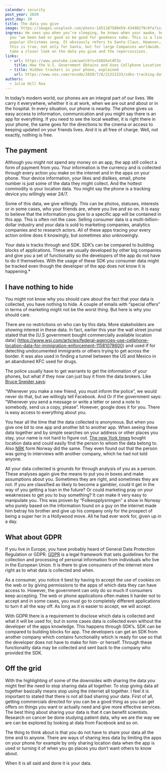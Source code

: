 ```yaml
---
calendar: security
post_year: 2020
post_day: 10
title: The data you give
image: https://images.unsplash.com/photo-1451187580459-43490279c0fa?ixid=MXwxMjA3fDB8MHxwaG90by1wYWdlfHx8fGVufDB8fHw%3D&ixlib=rb-1.2.1&auto=format&fit=crop&w=2552&q=80
ingress: He sees you when you’re sleeping, he knows when your awake, he knows if
  you ‘we been bad or good so be good for goodness sake. This is a line of a
  popular Christmas song. It obviously refers to Santa Claus. However… What if
  this is true, not only for Santa, but for large Companies worldwide. We’ll
  take a closer look on the data you give and the repercussions.
links:
  - url: https://www.youtube.com/watch?v=SXAShotdFZo
    title: How the U.S. Government Obtains and Uses Cellphone Location Data
  - title: Hidden trackers in your phone, explained
    url: https://www.vox.com/recode/2020/7/8/21311533/sdks-tracking-data-location
authors:
  - Julie Hill Roa
---
```

In today’s modern world, our phones are an integral part of our lives. We carry it everywhere, whether it is at work, when we are out and about or in the hospital. In every situation, our phone is nearby. The phone gives us easy access to information, communication and you might say there is an app for everything. If you need to see the local weather, it is right there in your phone, the same goes for the directions to the cinema or access to keeping updated on your friends lives. And it is all free of charge. Well, not exactly, nothing is free.

## The payment

Although you might not spend any money on an app, the app still collect a form of payment from you. Your information is the currency and is collected through every action you make on the internet and in the apps on your phone. Your device information, your likes and dislikes, email, phone number is just some of the data they might collect. And the hottest commodity is your location data. You might say the phone is a tracking device you willingly wear 24/7.

Some of this data, we give willingly. This can be photos, statuses, interests or in some cases, who your friends are, where you live and so on. It is easy to believe that the information you give to a specific app will be contained in this app. This is often not the case. Selling consumer data is a multi-billion-dollar industry and your data is sold to marketing companies, analytics companies and to research actors. All of these apps tracing your every action online does it knowingly, but sometimes also unknowingly.

Your data is tracks through and SDK. SDK’s can be compared to building blocks of applications. These are usually developed by other big companies and give you a set of functionality so the developers of the app do not have to do it themselves. With the usage of these SDK you consumer data might be tracked even though the developer of the app does not know it is happening.*

## I have nothing to hide

You might not know why you should care about the fact that your data is collected, you have nothing to hide. A couple of emails with “special offers” in terms of marketing might not be the worst thing. But here is why you should care. 

There are no restrictions on who can by this data. More stakeholders are showing interest in these data. In fact, earlier this year the wall street journal stated that the [U.S government bought commercially available location data] (https://www.wsj.com/articles/federal-agencies-use-cellphone-location-data-for-immigration-enforcement-11581078600) and used if for detecting undocumented immigrants or others trying to get across the border. It was also used in finding a tunnel between the US and Mexico in an abandoned KFC used for drugs. 

The police usually have to get warrants to get the information of your phones, but what if they now can just buy it from the data brokers. Like [Bruce Sneider says](https://privacy-pc.com/interviews/bruce-schneier-nsa-is-wasteful-and-dangerous.html): 

“Whenever you make a new friend, you must inform the police”, we would never do that, but we willingly tell Facebook. And Or if the government says: “Whenever you send a message or write a letter or send a note to somebody, send us a copy, please”. However, google does it for you. There is easy access to everything about you.

You hear all the time that the data collected is anonymous. But when you give one bit to one app and another bit to another app. When seeing these data together and by simple searches on your address or other places you stay, your name is not hard to figure out. [The new York times](https://www.nytimes.com/interactive/2018/12/10/business/location-data-privacy-apps.html) bought location data and could easily find the person to whom the data belong to. Also [NRK](https://www.nrk.no/norge/xl/avslort-av-mobilen-1.14911685) form Norway did the same. They even found out that the person was going to interviews with another company, which he had not told anyone.

All your data collected is grounds for through analysis of you as a person. These analyses again give the means to put you in boxes and make assumptions about you. Sometimes they are right, and sometimes they are not. If you are classified as likely to become a gambler, could it get in the way of you getting a loan in the future? Or could marketing pray on your weaknesses to get you to buy something? It can make it very easy to manipulate you. This was proven by “Folkeopplysningen” a show in Norway who purely based on the information found on a guy on the internet made him betray his brother and give up his company only for the prospect of being a super her in a Hollywood move. All he had ever work for, given up in a day. 

## What about GDPR
If you live in Europe, you have probably heard of General Data Protection Regulation or GDPR. [GDPR](https://www.investopedia.com/terms/g/general-data-protection-regulation-gdpr.asp) is a legal framework that sets guidelines for the collection and processing of personal information from individuals who live in the European Union. It is there to give consumers of the internet more right as to what data is collected and when. 

As a consumer, you notice it best by having to accept the use of cookies on the web or by giving permissions to the apps of which data they can have access to. However, the government can only do so much if consumers keep accepting. The web or phone applications often makes it harder not to accept and in some cases, you must go to completely different applications to turn it all the way off. As long as it is easier to accept, we will accept. 

With GDPR there is a requirement to disclose which data is collected and what it will be used for, but in some cases data is collected even without the developer of the apps knowledge. This happens through SDK’s. SDK can be compared to building blocks for app. The developers can get an SDK from another company which contains functionality which is ready for use so that the developer does not have to make for him- or herself. Through these functionality data may be collected and sent back to the company who provided the SDK.  

## Off the grid
With the highlighting of some of the downsides with sharing the data you might feel the need to stop sharing data all together. To stop giving data all together basically means stop using the internet all together. I feel it is important to stated that there is not all bad sharing your data. First of all, getting commercials directed for you can be a good thing as you can get offers on things you want or actually need and give more effective services. The best thing about sharing your data is that it can benefit scientists. Research on cancer be done studying patient data, why we are the way we are can be explored by looking at data from Facebook and so on.

The thing to think about is that you do not have to share your data all the time and to anyone. There are ways of sharing less data by limiting the apps on your phone for example by only sharing location data when the app is used or turning it of when you go places you don’t want others to know about. 

When it is all said and done it is your data.


